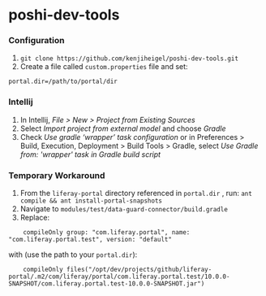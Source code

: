 # poshi-dev-tools

### Configuration
1. `git clone https://github.com/kenjiheigel/poshi-dev-tools.git`
2. Create a file called `custom.properties` file and set: 
```
portal.dir=/path/to/portal/dir
```
### Intellij
1. In Intellij, _File > New > Project from Existing Sources_ 
2. Select _Import project from external model_ and choose _Gradle_
3. Check _Use gradle ‘wrapper’ task configuration_ or in Preferences > Build, Execution, Deployment > Build Tools > Gradle, select _Use Gradle from: 'wrapper' task in Gradle build script_

### Temporary Workaround 
1. From the `liferay-portal` directory referenced in `portal.dir` , run: ```ant compile && ant install-portal-snapshots```
2. Navigate to `modules/test/data-guard-connector/build.gradle` 
3. Replace:
```
	compileOnly group: "com.liferay.portal", name: "com.liferay.portal.test", version: "default"
```
with (use the path to your `portal.dir`): 
```    
	compileOnly files("/opt/dev/projects/github/liferay-portal/.m2/com/liferay/portal/com.liferay.portal.test/10.0.0-SNAPSHOT/com.liferay.portal.test-10.0.0-SNAPSHOT.jar")
```
